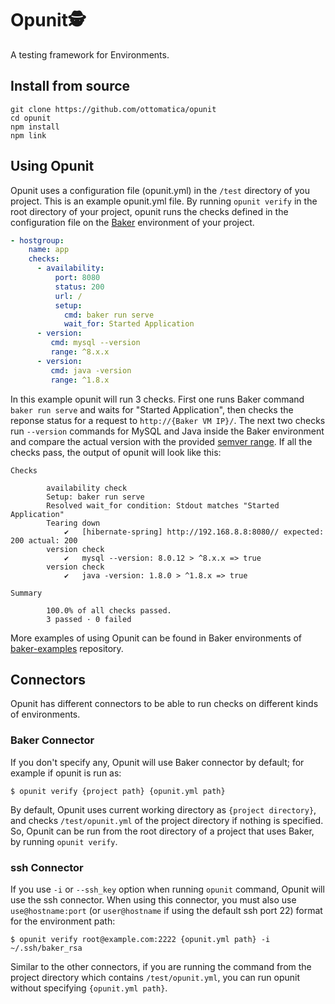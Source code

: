 # Opunit🕵️‍
A testing framework for Environments.


## Install from source
```
git clone https://github.com/ottomatica/opunit
cd opunit
npm install
npm link
```


## Using Opunit
Opunit uses a configuration file (opunit.yml) in the `/test` directory of you project. This is an example opunit.yml file. By running `opunit verify` in the root directory of your project, opunit runs the checks defined in the configuration file on the [Baker](https://github.com/ottomatica/Baker) environment of your project. 
``` yml
- hostgroup:
    name: app
    checks:
      - availability:
          port: 8080
          status: 200
          url: /
          setup: 
            cmd: baker run serve
            wait_for: Started Application
      - version:          
         cmd: mysql --version
         range: ^8.x.x
      - version:          
         cmd: java -version
         range: ^1.8.x
```
In this example opunit will run 3 checks. First one runs Baker command `baker run serve` and waits for "Started Application", then checks the reponse status for a request to `http://{Baker VM IP}/`. 
The next two checks run `--version` commands for MySQL and Java inside the Baker environment and compare the actual version with the provided [semver range](https://semver.org).
If all the checks pass, the output of opunit will look like this:
```
Checks

        availability check
        Setup: baker run serve
        Resolved wait_for condition: Stdout matches "Started Application"
        Tearing down
            ✔   [hibernate-spring] http://192.168.8.8:8080// expected: 200 actual: 200
        version check
            ✔   mysql --version: 8.0.12 > ^8.x.x => true
        version check
            ✔   java -version: 1.8.0 > ^1.8.x => true

Summary

        100.0% of all checks passed.
        3 passed · 0 failed
```

More examples of using Opunit can be found in Baker environments of [baker-examples](https://github.com/ottomatica/baker-examples) repository. 

## Connectors
Opunit has different connectors to be able to run checks on different kinds of environments. 

### Baker Connector
If you don't specify any, Opunit will use Baker connector by default; for example if opunit is run as:
``` shell
$ opunit verify {project path} {opunit.yml path}
```
By default, Opunit uses current working directory as `{project directory}`, and checks `/test/opunit.yml` of the project directory if nothing is specified. So, Opunit can be run from the root directory of a project that uses Baker, by running `opunit verify`.

### ssh Connector
If you use `-i` or `--ssh_key` option when running `opunit` command, Opunit will use the ssh connector. When using this connector, you must also use `use@hostname:port` (or `user@hostname` if using the default ssh port 22) format for the environment path:
```
$ opunit verify root@example.com:2222 {opunit.yml path} -i ~/.ssh/baker_rsa
```
Similar to the other connectors, if you are running the command from the project directory which contains `/test/opunit.yml`, you can run opunit without specifying `{opunit.yml path}`.